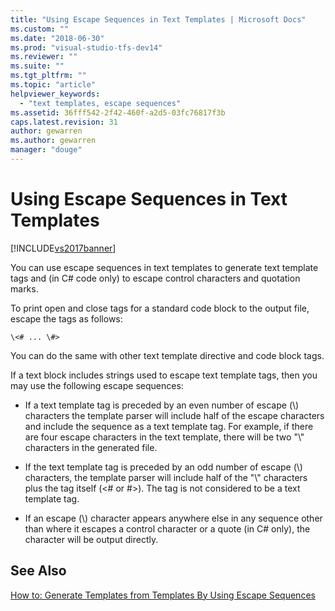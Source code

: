 ```yaml
---
title: "Using Escape Sequences in Text Templates | Microsoft Docs"
ms.custom: ""
ms.date: "2018-06-30"
ms.prod: "visual-studio-tfs-dev14"
ms.reviewer: ""
ms.suite: ""
ms.tgt_pltfrm: ""
ms.topic: "article"
helpviewer_keywords: 
  - "text templates, escape sequences"
ms.assetid: 36fff542-2f42-460f-a2d5-03fc76817f3b
caps.latest.revision: 31
author: gewarren
ms.author: gewarren
manager: "douge"
---
```

# Using Escape Sequences in Text Templates
[!INCLUDE[vs2017banner](../includes/vs2017banner.md)]

You can use escape sequences in text templates to generate text template tags and (in C# code only) to escape control characters and quotation marks.  
  
 To print open and close tags for a standard code block to the output file, escape the tags as follows:  
  
```  
\<# ... \#>  
```  
  
 You can do the same with other text template directive and code block tags.  
  
 If a text block includes strings used to escape text template tags, then you may use the following escape sequences:  
  
-   If a text template tag is preceded by an even number of escape (\\) characters the template parser will include half of the escape characters and include the sequence as a text template tag. For example, if there are four escape characters in the text template, there will be two "\\" characters in the generated file.  
  
-   If the text template tag is preceded by an odd number of escape (\\) characters, the template parser will include half of the "\\" characters plus the tag itself (\<# or #>). The tag is not considered to be a text template tag.  
  
-   If an escape (\\) character appears anywhere else in any sequence other than where it escapes a control character or a quote (in C# only), the character will be output directly.  
  
## See Also  
 [How to: Generate Templates from Templates By Using Escape Sequences](../modeling/how-to-generate-templates-from-templates-by-using-escape-sequences.md)




